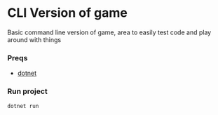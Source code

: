 # CLI Version of game

Basic command line version of game, area to easily test code and play around with things

### Preqs
- [dotnet]( https://dotnet.microsoft.com/en-us/download)

### Run project
```sh
dotnet run
```